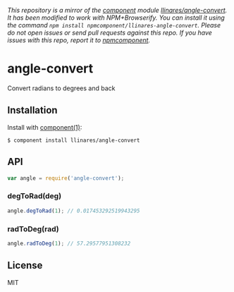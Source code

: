 *This repository is a mirror of the [component](http://component.io) module [llinares/angle-convert](http://github.com/llinares/angle-convert). It has been modified to work with NPM+Browserify. You can install it using the command `npm install npmcomponent/llinares-angle-convert`. Please do not open issues or send pull requests against this repo. If you have issues with this repo, report it to [npmcomponent](https://github.com/airportyh/npmcomponent).*

# angle-convert

  Convert radians to degrees and back

## Installation

  Install with [component(1)](http://component.io):

    $ component install llinares/angle-convert

## API

```js
var angle = require('angle-convert');
```

### degToRad(deg)

```js
angle.degToRad(1); // 0.017453292519943295
```

### radToDeg(rad)

```js
angle.radToDeg(1); // 57.29577951308232
```

## License

  MIT